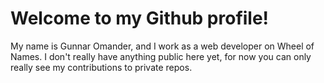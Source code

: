 # Welcome to my Github profile!
My name is Gunnar Omander, and I work as a web developer on Wheel of Names.
I don't really have anything public here yet, for now you can only really see my contributions to private repos.